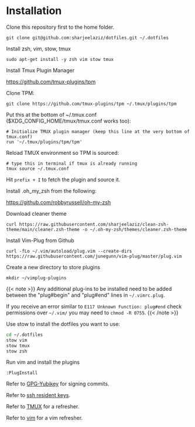 # Installation

Clone this repository first to the home folder.

```command
git clone git@github.com:sharjeelaziz/dotfiles.git ~/.dotfiles
```

Install zsh, vim, stow, tmux

```command
sudo apt-get install -y zsh vim stow tmux
```

Install Tmux Plugin Manager

<https://github.com/tmux-plugins/tpm>

Clone TPM:

```command
git clone https://github.com/tmux-plugins/tpm ~/.tmux/plugins/tpm
```

Put this at the bottom of ~/.tmux.conf ($XDG_CONFIG_HOME/tmux/tmux.conf works too):

```text
# Initialize TMUX plugin manager (keep this line at the very bottom of tmux.conf)
run '~/.tmux/plugins/tpm/tpm'
```

Reload TMUX environment so TPM is sourced:

```command
# type this in terminal if tmux is already running
tmux source ~/.tmux.conf
```

Hit `prefix + I` to fetch the plugin and source it.

Install .oh_my_zsh from the following:

<https://github.com/robbyrussell/oh-my-zsh>

Download cleaner theme

```command
curl https://raw.githubusercontent.com/sharjeelaziz/clean-zsh-theme/main/cleaner.zsh-theme -o ~/.oh-my-zsh/themes/cleaner.zsh-theme
```

Install Vim-Plug from Github

```command
curl -fLo ~/.vim/autoload/plug.vim --create-dirs https://raw.githubusercontent.com/junegunn/vim-plug/master/plug.vim
```

Create a new directory to store plugins

```command
mkdir ~/vimplug-plugins
```

{{< note >}}
Any additional plug-ins to be installed need to be added between the "plug#begin" and "plug#end" lines in `~/.vimrc.plug`.

If you receive an error similar to `E117 Unknown Function: plug#end` check permissions over `~/.vim/` you may need to `chmod -R 0755`.
{{< /note >}}

Use stow to install the dotfiles you want to use:

```bash
cd ~/.dotfiles
stow vim
stow tmux
stow zsh
```

Run vim and install the plugins

```command
:PlugInstall
```

Refer to [GPG-Yubikey](gpg-yubikey.md) for signing commits.

Refer to [ssh resident keys](resident-keys.md).

Refer to [TMUX](TMUX.md) for a refresher.

Refer to [vim](vim.md) for a vim refresher.
